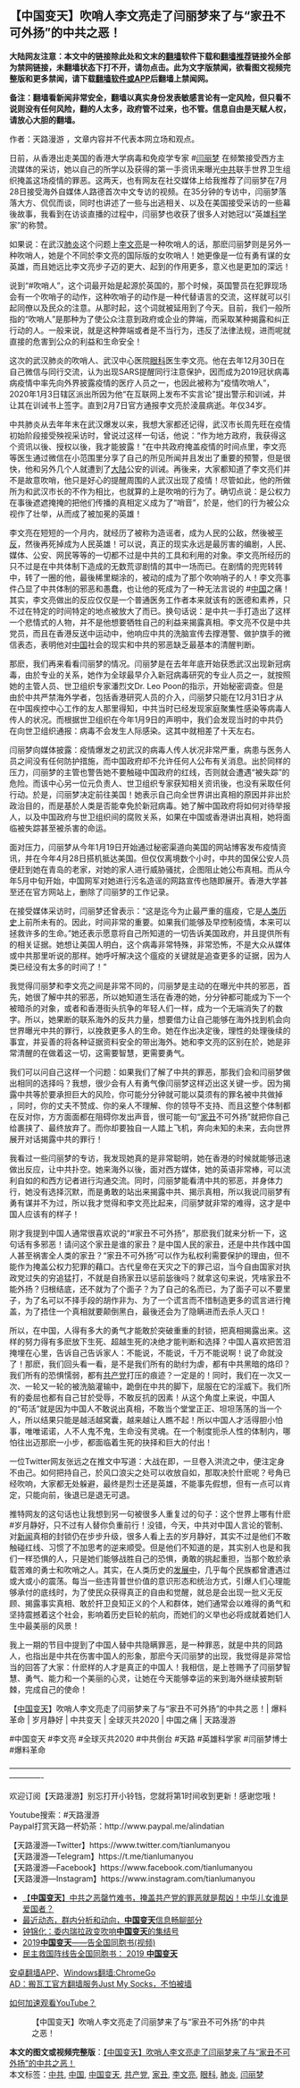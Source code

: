 <h2>【中国变天】吹哨人李文亮走了闫丽梦来了与“家丑不可外扬”的中共之恶！</h2> <p class="notice"><b>大陆网友注意：本文中的链接除此处和文末的<a href="https://github.com/bannedbook/fanqiang" >翻墙</a>软件下载和<a href="https://github.com/killgcd/justmysocks/blob/master/README.md">翻墙推荐</a>链接外全部为禁网链接，未翻墙状态下打不开，请勿点击。此为文字版禁闻，欲看图文视频完整版和更多禁闻，请下载<a href="https://github.com/bannedbook/fanqiang">翻墙软件或APP</a>后翻墙上禁闻网。</p><p>备注：翻墙看新闻非常安全，翻墙以真实身份发表敏感言论有一定风险，但只看不说则没有任何风险，翻的人太多，政府管不过来，也不管。信息自由是天赋人权，请放心大胆的翻墙。</b></p>  <div class="entry"> <p>作者：天路漫游 ，文章内容并不代表本网立场和观点。</p> <figure></figure> <p>日前，从香港出走美国的香港大学病毒和免疫学专家 #<a href="https://www.bannedbook.org/bnews/tag/%e9%97%ab%e4%b8%bd%e6%a2%a6/" class="st_tag internal_tag" rel="tag" title="标签 闫丽梦 下的日志">闫丽梦</a> 在频繁接受西方主流媒体的采访，她以自己的所学以及获得的第一手资讯来曝光<a href="https://www.bannedbook.org/bnews/tag/%e4%b8%ad%e5%85%b1/" class="st_tag internal_tag" rel="tag" title="标签 中共 下的日志">中共</a>联手世界卫生组织掩盖这场疫情的罪恶。这两天，也有网友在社交媒体上给我推荐了闫丽梦在7月28日接受海外自媒体人路德首次中文专访的视频。在35分钟的专访中，闫丽梦落落大方、侃侃而谈，同时也讲述了一些与出逃相关、以及在美国接受采访的一些幕後故事，我看到在访谈直播的过程中，闫丽梦也收获了很多人对她冠以“英雄<span class='wp_keywordlink'><a href="https://www.bannedbook.org/forum11/topic309.html" title="禁片：“科学”的棍子" target="_blank">科学</a></span>家”的称赞。</p> <p>如果说：在武汉<a href="https://www.bannedbook.org/bnews/tag/%e8%82%ba%e7%82%8e/" class="st_tag internal_tag" rel="tag" title="标签 肺炎 下的日志">肺炎</a>这个问题上<a href="https://www.bannedbook.org/bnews/tag/%e6%9d%8e%e6%96%87%e4%ba%ae/" class="st_tag internal_tag" rel="tag" title="标签 李文亮 下的日志">李文亮</a>是一种吹哨人的话，那麽闫丽梦则是另外一种吹哨人，她是个不同於李文亮的国际版的女吹哨人！她更像是一位有勇有谋的女英雄，而且她远比李文亮步子迈的更大、起到的作用更多，意义也是更加的深远！</p> <p>说到“#吹哨人”，这个词最开始是起源於英国的，那个时候，英国警员在犯罪现场会有一个吹哨子的动作，这种吹哨子的动作是一种代替语言的交流，这样就可以引起同僚以及民众的注意。从那时起，这个词就被延用到了今天。目前，我们一般所指的“吹哨人”是那种为了使公众注意到政府或企业的弊端，而采取某种揭露和纠正行动的人。一般来说，就是这种弊端或者是不当行为，违反了法律法规，进而呢就直接的危害到公众的利益和生命安全！</p> <p>这次的武汉肺炎的吹哨人、武汉中心医院<a href="https://www.bannedbook.org/bnews/tag/%e7%9c%bc%e7%a7%91/" class="st_tag internal_tag" rel="tag" title="标签 眼科 下的日志">眼科</a>医生李文亮。他在去年12月30日在自己微信与同行交流，认为出现SARS提醒同行注意保护，因而成为2019冠状病毒病疫情中率先向外界披露疫情的医疗人员之一，也因此被称为“疫情吹哨人”，2020年1月3日辖区派出所因为他“在互联网上发布不实言论”提出警示和训诫，并让其在训诫书上签字。直到2月7日官方通报李文亮於淩晨病逝。年仅34岁。</p> <p>中共肺炎从去年年末在武汉爆发以来，我想大家都还记得，武汉市长周先旺在疫情初始阶段接受殃视采访时，曾说过这样一句话，他说：“作为地方政府，我获得这个资讯以後、授权以後，我才能披露！”在中共政府掩盖疫情的时间点里，李文亮等医生通过微信在小范围里分享了自己的所见所闻并且发出了重要的预警，但是很快，他和另外几个人就遭到了<span class='wp_keywordlink_affiliate'><a href="https://www.bannedbook.org/" title="大陆" target="_blank">大陆</a></span>公安的训诫。再後来，大家都知道了李文亮们并不是故意吹哨，他只是好心的提醒周围的人武汉出现了疫情！尽管如此，他的所做所为和武汉市长的不作为相比，也就算的上是吹哨的行为了。确切点说：是公权力在事後遮遮掩掩的把他们传播的真相定义成为了“哨音”，於是，他们的行为被公众视作了壮举，从而成了被加冕的英雄！</p>  <p>李文亮在短短的一个月内，就经历了被称为造谣者，成为人民的公敌，然後被<span class='wp_keywordlink'><a href="https://www.bannedbook.org/forum11/topic332.html" title="禁片：平反的把戏" target="_blank">平反</a></span>，然後再死掉成为人民英雄！可以说，真正的现实永远是最厉害的编剧，人民、媒体、公安、网民等等的一切都不过是中共的工具和利用的对象。李文亮所经历的只不过是在中共体制下造成的无数荒谬剧情的其中一场而已。在剧情的兜兜转转中，转了一圈的他，最後稀里糊涂的，被动的成为了那个吹响哨子的人！李文亮事件凸显了中共体制的邪恶和愚蠢，也让他的死成为了一种无法言说的 #<span class='wp_keywordlink_affiliate'><a href="https://www.bannedbook.org/" title="中国" target="_blank">中国</a></span>之痛！其实，李文亮做出的反应仅仅是一个普通医务工作者本来就该有的医德和素养，只不过在特定的时间特定的地点被放大了而已。换句话说：是中共一手打造出了这样一个悲情式的人物，并不是他想要牺牲自己的利益来揭露真相。李文亮不仅是中共党员，而且在香港反送中运动中，他响应中共的洗脑宣传去撑港警、做护旗手的微信表态，表明他对<a href="https://www.bannedbook.org/bnews/tag/%E4%B8%AD%E5%9B%BD/" class="st_tag internal_tag" rel="tag" title="标签 中国 下的日志">中国</a>社会的现实和中共的邪恶缺乏最基本的清醒判断。</p> <p>那麽，我们再来看看闫丽梦的情况。闫丽梦是在去年年底开始获悉武汉出现新冠病毒，由於专业的关系，她作为全球最早介入新冠病毒研究的专业人员之一，就按照她的主管人员、世卫组织专家潘烈文Dr. Leo Poon的指示，开始秘密调查。但是由於中共严禁海外学者，包括香港研究人员的介入，闫丽梦只能在12月31日才从在中国疾控中心工作的友人那里得知，中共当时已经发现家庭聚集性感染等病毒人传人的状况。而根据世卫组织在今年1月9日的声明中，我们会发现当时的中共仍在向世卫组织通报：病毒不会发生人际感染。这其中就相差了十天左右。</p> <p>闫丽梦向媒体披露：疫情爆发之初武汉的病毒人传人状况非常严重，病患与医务人员之间没有任何防护措施，而中国政府却不允许任何人公布有关消息。出於同样的压力，闫丽梦的主管也警告她不要触碰中国政府的红线，否则就会遭遇“被失踪”的危险。而该中心另一位元负责人、世卫组织专家获知相关资讯後，也没有采取任何行动。於是，闫丽梦决定前往美国！她表示自己向全世界讲出真相的原因并非出於政治目的，而是基於人类是否能幸免於新冠病毒。她了解中国政府将如何对待举报人，以及中国政府与世卫组织间的腐败关系，如果在中国或香港讲出真相，她将面临被失踪甚至被杀害的命运。</p> <p>面对压力，闫丽梦从今年1月19日开始通过秘密渠道向美国的网站博客发布疫情资讯，并在今年4月28日搭机抵达美国。但仅仅离境数个小时，中共的国保公安人员便赶到她在青岛的老家，对她的家人进行威胁骚扰，企图阻止她公布真相。而从今年5月中旬开始，中国网军对她进行污名造谣的网路宣传也随即展开。香港大学甚至还在官方网站上，删除了闫丽梦的工作记录。</p> <p>在接受媒体采访时，闫丽梦还曾表示：“这是迄今为止最严重的瘟疫，它是<span class='wp_keywordlink'><a href="https://www.bannedbook.org/forum3/topic1750.html" title="考古学禁区-被掩藏的人类历史" target="_blank">人类历史</a></span>上前所未有的。因此，时间非常的重要。如果我们能够及早控制疫情，本来可以拯救许多的生命。”她还表示愿意将自己所知道的一切告诉美国政府，并且提供所有的相关证据。她想让美国人明白，这个病毒非常特殊，非常恐怖，不是大众从媒体或中共那里听说的那样。她呼吁解决这个瘟疫的关键就是追查更多的证据，因为人类已经没有太多的时间了！”</p> <p>我觉得闫丽梦和李文亮之间是非常不同的，闫丽梦是主动的在曝光中共的邪恶，首先，她很了解中共的邪恶，所以她知道生活在香港的她，分分钟都可能成为下一个被暗杀的对象，或者和香港街头抗争的年轻人们一样，成为一个无端消失了的数字。所以，她果断的联系海外的反共力量，想要借力让自己能够在海外找到机会向世界曝光中共的罪行，以挽救更多人的生命。她在作出决定後，理性的处理後续的事宜，并妥善的将各种证据资料安全的带出海外。她和李文亮的区别在於，她是非常清醒的在做着这一切，这需要智慧，更需要勇气。</p>  <p>我们可以问自己这样一个问题：如果我们了解了中共的罪恶，那我们会和闫丽梦做出相同的选择吗？我想，很少会有人有勇气像闫丽梦这样迈出这关键一步。因为揭露中共等於要承担巨大的风险，你可能分分钟就可能以莫须有的罪名被中共做掉 ，同时，你的丈夫不赞成、你的亲人不理解、你的领导不支持、而且这整个体制都在反对你，方方面面都在阻碍你发出声音，很可能一句“<a href="https://www.bannedbook.org/bnews/tag/%E5%AE%B6%E4%B8%91/" class="st_tag internal_tag" rel="tag" title="标签 家丑 下的日志">家丑</a>不可外扬”就把你自己给裹挟了、最终放弃了。而你却要独自一人踏上飞机，奔向未知的未来，去向世界展开对话揭露中共的罪行！</p> <p>我看过一些闫丽梦的专访，我发现她真的是非常聪明，她在香港的时候就能够迅速做出反应，让中共扑空。她来海外以後，面对西方媒体，她的英语非常棒，可以流利自如的和西方记者进行沟通交流。同时，闫丽梦能看清中共的邪恶，并身体力行，她没有选择沉默，而是勇敢的站出来揭露中共、揭示真相，所以我说闫丽梦有勇有谋并不为过，所以我才觉得和李文亮比起来，闫丽梦就非常的难得，这才是中国人应该有的样子！</p> <p>刚才我提到中国人通常很喜欢说的“#家丑不可外扬”，那麽我们就来分析一下，这句话有多邪恶！请问这个家丑是谁的家丑？是中国人民的家丑，还是中共作践中国人甚至祸害全人类的家丑？“家丑不可外扬”可以作为私权利需要保护的理由，但不能作为掩盖公权力犯罪的藉口。古代皇帝在天灾之下的罪己诏，当今自由国家对执政党过失的穷追猛打，不就是自扬家丑以惩前毖後吗？就拿这句来说，凭啥家丑不能外扬？归根结底，还不就为了个面子？为了自己的名而已，为了面子可以不要里子，为了名可以不择手段的胡作非为、为了一个谎言而不惜制造更多的谎言进行掩盖，为了捂住一个真相就要颠倒黑白，最後还会为了隐瞒进而去杀人灭口！</p> <p>所以，在中国，人得有多大的勇气才能敢於突破重重的封锁，把真相揭露出来。这样的努力得有多麽放下生死、超越生死的决绝才能判断和选择？中国人喜欢把苦泪掩埋在心里，告诉自己告诉家人：不能说，不能说，千万不能说啊！说了命就没了！那麽，我们回头看一看，是不是我们所有的助纣为虐，都有中共黑暗的烙印？我们所有的恐惧懦弱，都有<a href="https://www.bannedbook.org/bnews/tag/%e5%85%b1%e4%ba%a7%e5%85%9a/" class="st_tag internal_tag" rel="tag" title="标签 共产党 下的日志">共产党</a>打压的痕迹？一定是的！同时，我们在一次又一次、一轮又一轮的被洗脑灌输中，跪倒在中共的脚下，屈服在它的淫威下。我们所有的委屈也都有自己甘於受辱，不敢反抗的因素！从这个角度上来说，中国人的“苟活”就是因为中国人不敢说出真相，不敢当个堂堂正正、坦坦荡荡的当一个人，所以结果只能是越活越窝囊，越来越让人瞧不起！所以中国人才活得胆小怕事，唯唯诺诺，人不人鬼不鬼，生命没有灵魂。在一个制度扼杀人性的体制内，哪怕往出迈那麽一小步，都面临着生死的抉择和巨大的付出！</p> <p>一位Twitter网友张远之在推文中写道：大战在即，一旦卷入洪流之中，便注定身不由己。如何把持自己，於风口浪尖之处可以收放自如，那取决於什麽呢？号角已经吹响，大家都无处躲避，最终是烈士还是英雄，不能事先假想，但有一点可以肯定，只能向前，後退已是退无可退。</p> <p>推特网友的这句话也让我想到另一句被很多人重复过的句子：这个世界上哪有什麽 #岁月静好，只不过有人替你负重前行！没错，今天，中共对中国人言论的管制、对<span class='wp_keywordlink_affiliate'><a href="https://www.bannedbook.org/" title="新闻">新闻</a></span>真相的封锁仍在步步升级，很多人看上去的岁月静好，其实不过是他们不敢触碰红线、习惯了不加思考的逆来顺受。但是他们不知道的是，其实别人也是和我们一样恐惧的人，只是她们能够战胜自己的恐惧，勇敢的挑起重担，当那个敢於承载苦难的勇士和吹哨之人。其实，在人类历史的<span class='wp_keywordlink'><a href="https://www.bannedbook.org/forum11/topic335.html" title="禁片：发展中出现的问题，只能靠发展解决？" target="_blank">发展中</a></span>，几乎每个民族都曾遭遇过或大或小的震荡。每当一些违背普世价值的意识形态和统治方式，引爆人们心理能够承付的底线时，为了使民众获得真正的自由和觉醒，就总是会出现一批义无反顾、揭露事实真相、敢於扞卫良知正义的个人和群体，她们通常会以难得的勇气和坚持震撼着这个社会，影响着历史巨轮的航向，而她们的义举也必将成就着她们人生中最美丽的风景！</p>  <p>我上一期的节目中提到了中国人替中共隐瞒罪恶，是一种罪恶，就是中共的同路人，也指出是中共在伤害中国人的形象，那麽今天闫丽梦的出现，我觉得是非常恰当的回答了大家：什麽样的人才是真正的中国人！我相信，是上苍赐予了闫丽梦智慧、勇气、能力和一个美丽的心灵，让她在今天能够幸运的来到海外继续披荆斩棘，完成自己的使命！</p> <p>【<a href="https://www.bannedbook.org/bnews/tag/%e4%b8%ad%e5%9b%bd%e5%8f%98%e5%a4%a9/" class="st_tag internal_tag" rel="tag" title="标签 中国变天 下的日志">中国变天</a>】吹哨人李文亮走了闫丽梦来了与“家丑不可外扬”的中共之恶！| 爆料革命 | 岁月静好 | 中共变天 | 全球灭共2020 | 中国之痛 | 天路漫游</p> <p>#中国变天 #李文亮 #全球灭共2020 #中共倒台 #天路 #英雄科学家 #闫丽梦博士 #爆料革命</p> <p>&#8212;&#8212;&#8212;&#8212;&#8212;&#8212;&#8212;&#8212;&#8212;&#8212;&#8212;&#8212;&#8212;&#8212;&#8212;&#8212;&#8212;&#8212;&#8212;&#8212;&#8212;&#8212;&#8212;&#8212;&#8212;&#8212;&#8212;&#8212;&#8212;&#8212;&#8212;&#8212;&#8212;&#8212;&#8212;&#8212;&#8212;&#8212;&#8212;&#8212;-</p> <p>欢迎订阅【天路漫游】别忘打开小铃铛，您就将第1时间收到更新！感谢您哦！</p> <p>Youtube搜索：#天路漫游<br /> Paypal打赏天路一杯奶茶：http://www.paypal.me/alindatian</p>  <p>【天路漫游—Twitter】https://www.twitter.com/tianlumanyou<br /> 【天路漫游—Telegram】https://t.me/tianlumanyou<br /> 【天路漫游—Facebook】https://www.facebook.com/tianlumanyou<br /> 【天路漫游—Instagram】https://www.instagram.com/tianlumanyou</p> <ul class='op-related-articles' title='相关阅读'> <li><a href='https://www.bannedbook.org/bnews/cbnews/20200728/1367262.html' target='_blank'>【<b>中国变天</b>】中共之恶罄竹难书，掩盖共产党的罪恶就是帮凶！中华儿女谁是爱国者？</a></li> <li><a href='https://www.bannedbook.org/bnews/guowengui/20190209/1077721.html' target='_blank'>最近动态，群内分析和动向，<b>中国变天</b>信息畅聊部分</a></li> <li><a href='https://www.bannedbook.org/bnews/baitai/20190128/1071291.html' target='_blank'>钟锦化：委内瑞拉政变吹响<b>中国变天</b>的集结号</a></li> <li><a href='https://www.bannedbook.org/bnews/lifebaike/20190102/1057767.html' target='_blank'>2019<b>中国变天</b>——告全国同胞书(视频)</a></li> <li><a href='https://www.bannedbook.org/bnews/cbnews/20190101/1056725.html' target='_blank'>民主救国阵线告全国同胞书： 2019 <b>中国变天</b></a></li> </ul> <div class="texttj"> <a href="https://github.com/bannedbook/fanqiang/wiki/%E7%A6%81%E9%97%BB%E7%BD%91%E5%AE%89%E5%8D%93%E7%BF%BB%E5%A2%99%E6%96%B0%E9%97%BBAPP" target="_blank">安卓翻墙APP</a>、<a href="https://github.com/bannedbook/fanqiang/wiki/Chrome%E4%B8%80%E9%94%AE%E7%BF%BB%E5%A2%99%E5%8C%85" target="_blank">Windows翻墙:ChromeGo</a><br/> <a href="https://github.com/killgcd/justmysocks/blob/master/README.md" target="_blank">AD：搬瓦工官方翻墙服务Just My Socks，不怕被墙</a> </div><p><a href="https://www.bannedbook.org/bnews/topimagenews/20180409/925596.html" target="_blank">如何加速观看YouTube？ </a></p> <figure class="op-interactive"><figcaption>【中国变天】吹哨人李文亮走了闫丽梦来了与“家丑不可外扬”的中共之恶！</figcaption></figure> </p><a name='sharetosocial'></a>         <div><b>本文的图文或视频完整版</b>：<a href='https://www.bannedbook.org/bnews/cbnews/20200804/1374305.html'>【中国变天】吹哨人李文亮走了闫丽梦来了与“家丑不可外扬”的中共之恶！</a></div>  </div><!--END ENTRY--> <div class="postfooter"> <div>本文标签：<a href="https://www.bannedbook.org/bnews/tag/%e4%b8%ad%e5%85%b1/" rel="tag">中共</a>, <a href="https://www.bannedbook.org/bnews/tag/%E4%B8%AD%E5%9B%BD/" rel="tag">中国</a>, <a href="https://www.bannedbook.org/bnews/tag/%e4%b8%ad%e5%9b%bd%e5%8f%98%e5%a4%a9/" rel="tag">中国变天</a>, <a href="https://www.bannedbook.org/bnews/tag/%e5%85%b1%e4%ba%a7%e5%85%9a/" rel="tag">共产党</a>, <a href="https://www.bannedbook.org/bnews/tag/%E5%AE%B6%E4%B8%91/" rel="tag">家丑</a>, <a href="https://www.bannedbook.org/bnews/tag/%e6%9d%8e%e6%96%87%e4%ba%ae/" rel="tag">李文亮</a>, <a href="https://www.bannedbook.org/bnews/tag/%e7%9c%bc%e7%a7%91/" rel="tag">眼科</a>, <a href="https://www.bannedbook.org/bnews/tag/%e8%82%ba%e7%82%8e/" rel="tag">肺炎</a>, <a href="https://www.bannedbook.org/bnews/tag/%e9%97%ab%e4%b8%bd%e6%a2%a6/" rel="tag">闫丽梦</a></div>  </div><!--END POSTFOOTER--> 